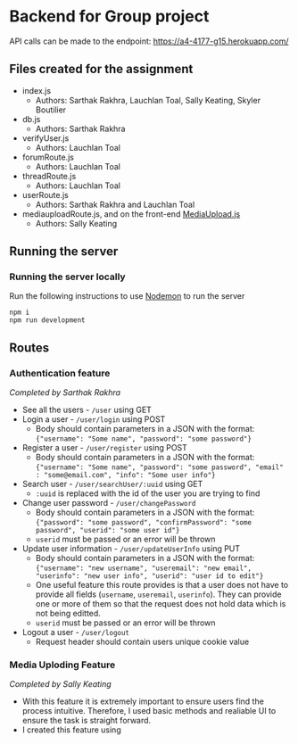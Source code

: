 # Backend for Group project

API calls can be made to the endpoint: https://a4-4177-g15.herokuapp.com/ 

## Files created for the assignment
- index.js
  - Authors: Sarthak Rakhra, Lauchlan Toal, Sally Keating, Skyler Boutilier
- db.js
  - Authors: Sarthak Rakhra
- verifyUser.js
  - Authors: Lauchlan Toal
- forumRoute.js
  - Authors: Lauchlan Toal
- threadRoute.js
  - Authors: Lauchlan Toal
- userRoute.js
  - Authors: Sarthak Rakhra and Lauchlan Toal
- mediauploadRoute.js, and on the front-end [MediaUpload.js](https://github.com/Sarthakrakhra/4177Group15Project/blob/master/src/Components/MediaUpload.js)
  - Authors: Sally Keating


## Running the server

### Running the server locally

Run the following instructions to use [Nodemon](https://www.npmjs.com/package/nodemon) to run the server

```
npm i
npm run development
```

## Routes

### Authentication feature

_Completed by Sarthak Rakhra_

- See all the users - `/user` using GET
- Login a user - `/user/login` using POST
  - Body should contain parameters in a JSON with the format: `{"username": "Some name", "password": "some password"}`
- Register a user - `/user/register` using POST
  - Body should contain parameters in a JSON with the format: `{"username": "Some name", "password": "some password", "email" : "some@email.com", "info": "Some user info"}`
- Search user - `/user/searchUser/:uuid` using GET
  - `:uuid` is replaced with the id of the user you are trying to find
- Change user password - `/user/changePassword`
  - Body should contain parameters in a JSON with the format: `{"password": "some password", "confirmPassword": "some password", "userid": "some user id"}`
  - `userid` must be passed or an error will be thrown
- Update user information - `/user/updateUserInfo` using PUT
  - Body should contain parameters in a JSON with the format: `{"username": "new username", "useremail": "new email", "userinfo": "new user info", "userid": "user id to edit"}`
  - One useful feature this route provides is that a user does not have to provide all fields (`username`, `useremail`, `userinfo`). They can provide one or more of them so that the request does not hold data which is not being editted.
  - `userid` must be passed or an error will be thrown
- Logout a user - `/user/logout`
  - Request header should contain users unique cookie value


### Media Uploding Feature

_Completed by Sally Keating_

- With this feature it is extremely important to ensure users find the process intuitive. Therefore, I used basic methods and realiable UI to ensure the task is straight forward. 
- I created this feature using 
